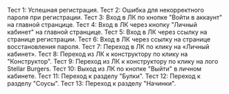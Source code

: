 Тест 1: Успешная регистрация.
Тест 2: Ошибка для некорректного пароля при регистрации.
Тест 3: Вход в ЛК по кнопке "Войти в аккаунт" на главной странцице.
Тест 4: Вход в ЛК через кнопку "Личный кабинет" на главной странцице.
Тест 5: Вход в ЛК через ссылку на странице регистрации.
Тест 6: Вход в ЛК через ссылку на странице восстановления пароля.
Тест 7: Переход в ЛК по клику на «Личный кабинет».
Тест 8: Переход из ЛК к конструктору по клику на "Конструктор".
Тест 9: Переход из ЛК к конструктору по клику на лого Stellar Burgers.
Тест 10: Выход из ЛК по кнопке "Выйти" в личном кабинете. 
Тест 11: Переход к разделу "Булки".
Тест 12: Переход к разделу "Соусы".
Тест 13: Переход к разделу "Начинки".